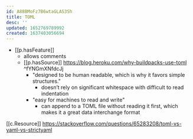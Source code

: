 ```yaml
---
id: A88BMoFz7B6wtaGLAS3Sh
title: TOML
desc: ''
updated: 1652769789992
created: 1637403056694
---
```




- [[p.hasFeature]]
  - allows comments
  - [[p.hasSource]] https://blog.heroku.com/why-buildpacks-use-toml ^fYNGmXNfdcJj
    - "designed to be human readable, which is why it favors simple structures."
      - doesn’t rely on significant whitespace with difficult to read indentation
    - "easy for machines to read and write"
      - can append to a TOML file without reading it first, which makes it a great data interchange format

[[c.Resource]] https://stackoverflow.com/questions/65283208/toml-vs-yaml-vs-strictyaml